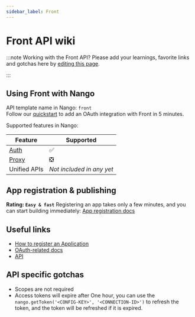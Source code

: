 ```yaml
---
sidebar_label: Front
---
```


# Front API wiki

:::note Working with the Front API?
Please add your learnings, favorite links and gotchas here by [editing this page](https://github.com/nangohq/nango/tree/master/docs/docs/providers/front.md).

:::

## Using Front with Nango

API template name in Nango: `front`  
Follow our [quickstart](../quickstart.md) to add an OAuth integration with Front in 5 minutes.

Supported features in Nango:

| Feature                            | Supported                 |
| ---------------------------------- | ------------------------- |
| [Auth](/nango-auth/core-concepts)  | ✅                        |
| [Proxy](/nango-unified-apis/proxy) | ❎                        |
| Unified APIs                       | _Not included in any yet_ |

## App registration & publishing

**Rating: `Easy & fast`**
Registering an app takes only a few minutes, and you can start building immediately: [App registration docs](https://dev.frontapp.com/docs/create-and-manage-apps#obtain-oauth-credentials-for-your-app)



## Useful links

- [How to register an Application](https://dev.frontapp.com/docs/create-and-manage-apps#obtain-oauth-credentials-for-your-app)
- [OAuth-related docs](https://dev.frontapp.com/docs/oauth)
- [API](https://dev.frontapp.com/reference/introduction)


## API specific gotchas
- Scopes are not required
- Access tokens will expire after One hour, you can use the `nango.getToken('<CONFIG-KEY>', '<CONNECTION-ID>')` to refresh the token, and the token will be refreshed if it is expired.


